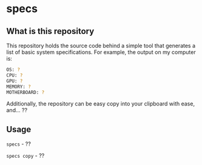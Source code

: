 # specs

## What is this repository

This repository holds the source code behind a simple tool that generates a list of basic system specifications. For example, the output on my computer is:

```bash
OS: ?
CPU: ? 
GPU: ?
MEMORY: ?
MOTHERBOARD: ?
```

Additionally, the repository can be easy copy into your clipboard with ease, and... ??

## Usage

`specs` - ??

`specs copy` - ??